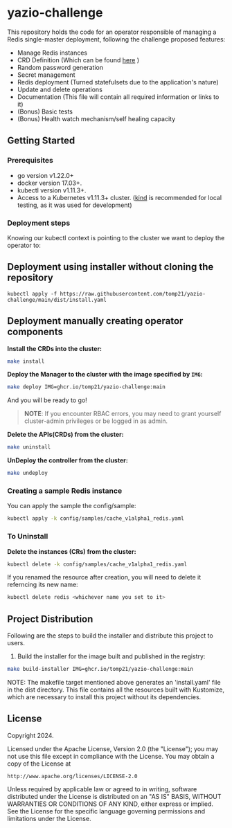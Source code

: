 # yazio-challenge
This repository holds the code for an operator responsible of managing a Redis single-master deployment, following the challenge proposed features:
- Manage Redis instances
- CRD Definition (Which can be found [here](config/crd/bases/cache.yazio.com_redis.yaml) )
- Random password generation
- Secret management
- Redis deployment (Turned statefulsets due to the application's nature)
- Update and delete operations
- Documentation (This file will contain all required information or links to it)
- (Bonus) Basic tests
- (Bonus) Health watch mechanism/self healing capacity

## Getting Started

### Prerequisites
- go version v1.22.0+
- docker version 17.03+.
- kubectl version v1.11.3+.
- Access to a Kubernetes v1.11.3+ cluster. ([kind](https://kind.sigs.k8s.io/) is recommended for local testing, as it was used for development)

### Deployment steps

Knowing our kubectl context is pointing to the cluster we want to deploy the operator to:

## Deployment using installer without cloning the repository
```
kubectl apply -f https://raw.githubusercontent.com/tomp21/yazio-challenge/main/dist/install.yaml
```

## Deployment manually creating operator components

**Install the CRDs into the cluster:**

```sh
make install
```

**Deploy the Manager to the cluster with the image specified by `IMG`:**

```sh
make deploy IMG=ghcr.io/tomp21/yazio-challenge:main
```

And you will be ready to go!

> **NOTE**: If you encounter RBAC errors, you may need to grant yourself cluster-admin
privileges or be logged in as admin.

**Delete the APIs(CRDs) from the cluster:**

```sh
make uninstall
```

**UnDeploy the controller from the cluster:**

```sh
make undeploy
```

### Creating a sample Redis instance 
You can apply the sample the config/sample:

```sh
kubectl apply -k config/samples/cache_v1alpha1_redis.yaml
```

### To Uninstall
**Delete the instances (CRs) from the cluster:**
```sh
kubectl delete -k config/samples/cache_v1alpha1_redis.yaml
```
If you renamed the resource after creation, you will need to delete it referncing its new name:

```sh
kubectl delete redis <whichever name you set to it>
```

## Project Distribution

Following are the steps to build the installer and distribute this project to users.

1. Build the installer for the image built and published in the registry:

```sh
make build-installer IMG=ghcr.io/tomp21/yazio-challenge:main
```

NOTE: The makefile target mentioned above generates an 'install.yaml'
file in the dist directory. This file contains all the resources built
with Kustomize, which are necessary to install this project without
its dependencies.

## License

Copyright 2024.

Licensed under the Apache License, Version 2.0 (the "License");
you may not use this file except in compliance with the License.
You may obtain a copy of the License at

    http://www.apache.org/licenses/LICENSE-2.0

Unless required by applicable law or agreed to in writing, software
distributed under the License is distributed on an "AS IS" BASIS,
WITHOUT WARRANTIES OR CONDITIONS OF ANY KIND, either express or implied.
See the License for the specific language governing permissions and
limitations under the License.

